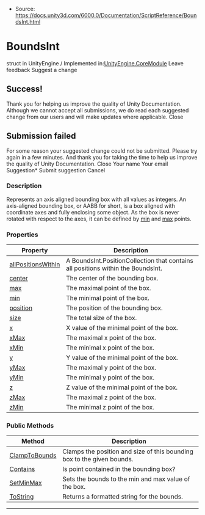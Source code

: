 * Source: https://docs.unity3d.com/6000.0/Documentation/ScriptReference/BoundsInt.html

# BoundsInt
struct in UnityEngine
/
Implemented in:[UnityEngine.CoreModule](https://docs.unity3d.com/6000.0/Documentation/ScriptReference/UnityEngine.CoreModule.html)
Leave feedback
Suggest a change
## Success!
Thank you for helping us improve the quality of Unity Documentation. Although we cannot accept all submissions, we do read each suggested change from our users and will make updates where applicable.
Close
## Submission failed
For some reason your suggested change could not be submitted. Please <a>try again</a> in a few minutes. And thank you for taking the time to help us improve the quality of Unity Documentation.
Close
Your name Your email Suggestion* Submit suggestion
Cancel
### Description
Represents an axis aligned bounding box with all values as integers.
An axis-aligned bounding box, or AABB for short, is a box aligned with coordinate axes and fully enclosing some object. As the box is never rotated with respect to the axes, it can be defined by [min](https://docs.unity3d.com/6000.0/Documentation/ScriptReference/BoundsInt-min.html) and [max](https://docs.unity3d.com/6000.0/Documentation/ScriptReference/BoundsInt-max.html) points.
### Properties
Property | Description  
---|---  
[allPositionsWithin](https://docs.unity3d.com/6000.0/Documentation/ScriptReference/BoundsInt-allPositionsWithin.html) | A BoundsInt.PositionCollection that contains all positions within the BoundsInt.  
[center](https://docs.unity3d.com/6000.0/Documentation/ScriptReference/BoundsInt-center.html) | The center of the bounding box.  
[max](https://docs.unity3d.com/6000.0/Documentation/ScriptReference/BoundsInt-max.html) | The maximal point of the box.  
[min](https://docs.unity3d.com/6000.0/Documentation/ScriptReference/BoundsInt-min.html) | The minimal point of the box.  
[position](https://docs.unity3d.com/6000.0/Documentation/ScriptReference/BoundsInt-position.html) | The position of the bounding box.  
[size](https://docs.unity3d.com/6000.0/Documentation/ScriptReference/BoundsInt-size.html) | The total size of the box.  
[x](https://docs.unity3d.com/6000.0/Documentation/ScriptReference/BoundsInt-x.html) | X value of the minimal point of the box.  
[xMax](https://docs.unity3d.com/6000.0/Documentation/ScriptReference/BoundsInt-xMax.html) | The maximal x point of the box.  
[xMin](https://docs.unity3d.com/6000.0/Documentation/ScriptReference/BoundsInt-xMin.html) | The minimal x point of the box.  
[y](https://docs.unity3d.com/6000.0/Documentation/ScriptReference/BoundsInt-y.html) | Y value of the minimal point of the box.  
[yMax](https://docs.unity3d.com/6000.0/Documentation/ScriptReference/BoundsInt-yMax.html) | The maximal y point of the box.  
[yMin](https://docs.unity3d.com/6000.0/Documentation/ScriptReference/BoundsInt-yMin.html) | The minimal y point of the box.  
[z](https://docs.unity3d.com/6000.0/Documentation/ScriptReference/BoundsInt-z.html) | Z value of the minimal point of the box.  
[zMax](https://docs.unity3d.com/6000.0/Documentation/ScriptReference/BoundsInt-zMax.html) | The maximal z point of the box.  
[zMin](https://docs.unity3d.com/6000.0/Documentation/ScriptReference/BoundsInt-zMin.html) | The minimal z point of the box.  
### Public Methods
Method | Description  
---|---  
[ClampToBounds](https://docs.unity3d.com/6000.0/Documentation/ScriptReference/BoundsInt.ClampToBounds.html) | Clamps the position and size of this bounding box to the given bounds.  
[Contains](https://docs.unity3d.com/6000.0/Documentation/ScriptReference/BoundsInt.Contains.html) | Is point contained in the bounding box?  
[SetMinMax](https://docs.unity3d.com/6000.0/Documentation/ScriptReference/BoundsInt.SetMinMax.html) | Sets the bounds to the min and max value of the box.  
[ToString](https://docs.unity3d.com/6000.0/Documentation/ScriptReference/BoundsInt.ToString.html) | Returns a formatted string for the bounds.  
* * *
